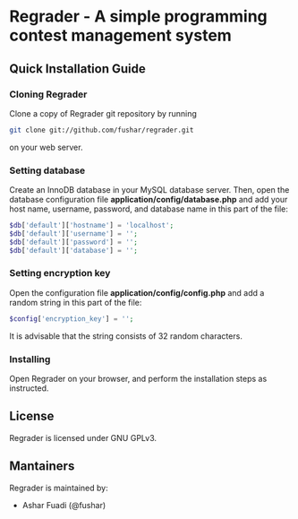 Regrader - A simple programming contest management system
=========================================================

Quick Installation Guide
------------------------

### Cloning Regrader

Clone a copy of Regrader git repository by running

```bash
git clone git://github.com/fushar/regrader.git
```

on your web server.

### Setting database

Create an InnoDB database in your MySQL database server. Then, open the database configuration file **application/config/database.php** and add your host name, username, password, and database name in this part of the file:

```php
$db['default']['hostname'] = 'localhost';
$db['default']['username'] = '';
$db['default']['password'] = '';
$db['default']['database'] = '';
```

### Setting encryption key

Open the configuration file **application/config/config.php** and add a random string in this part of the file:

```php
$config['encryption_key'] = '';
```

It is advisable that the string consists of 32 random characters.

### Installing

Open Regrader on your browser, and perform the installation steps as instructed.

License
-------

Regrader is licensed under GNU GPLv3.

Mantainers
----------

Regrader is maintained by:

- Ashar Fuadi (@fushar)
